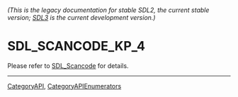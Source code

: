 ###### (This is the legacy documentation for stable SDL2, the current stable version; [SDL3](https://wiki.libsdl.org/SDL3/) is the current development version.)
# SDL_SCANCODE_KP_4

Please refer to [SDL_Scancode](SDL_Scancode) for details.

----
[CategoryAPI](CategoryAPI), [CategoryAPIEnumerators](CategoryAPIEnumerators)

